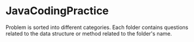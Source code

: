 # JavaCodingPractice
Problem is sorted into different categories. Each folder contains questions related to the data structure or method related to the folder's name. 
